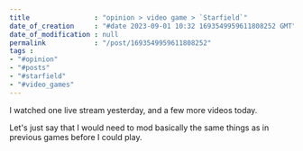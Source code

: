 ```yaml
---
title                : "opinion > video game > `Starfield`"
date_of_creation     : "#date 2023-09-01 10:32 1693549959611808252 GMT"
date_of_modification : null
permalink            : "/post/1693549959611808252"
tags :
- "#opinion"
- "#posts"
- "#starfield"
- "#video_games"
---
```


I watched one live stream yesterday, and a few more videos today.

Let's just say that I would need to mod basically the same things as in previous games before I could play.
